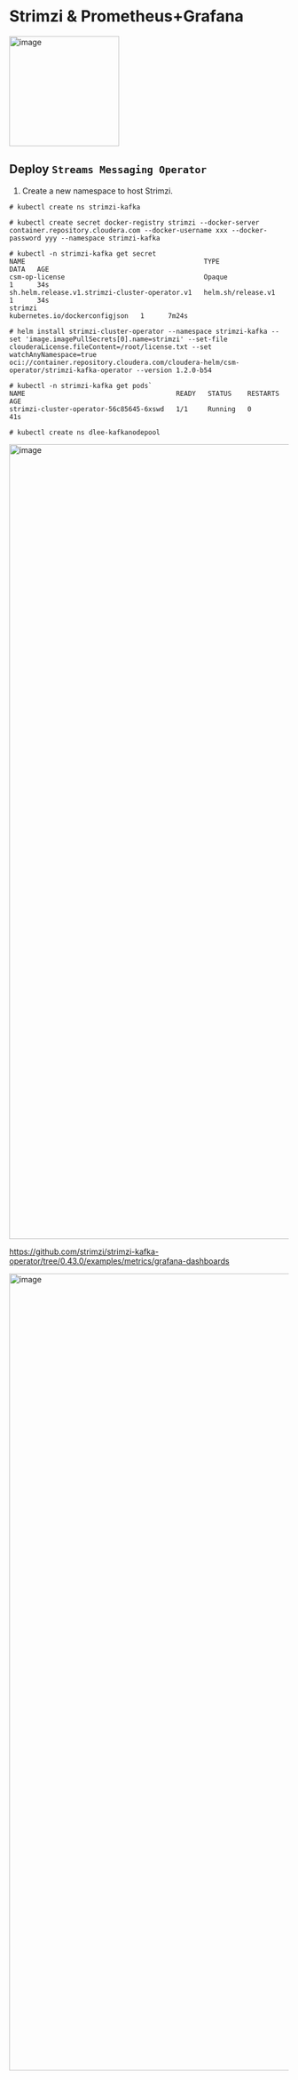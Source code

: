# Strimzi & Prometheus+Grafana

<img width="198" alt="image" src="https://github.com/user-attachments/assets/41901918-f3d5-472a-b38e-5be2173b7d3e" />

## Deploy `Streams Messaging Operator`

1. Create a new namespace to host Strimzi.
```
# kubectl create ns strimzi-kafka
```

```
# kubectl create secret docker-registry strimzi --docker-server container.repository.cloudera.com --docker-username xxx --docker-password yyy --namespace strimzi-kafka
```

```
# kubectl -n strimzi-kafka get secret
NAME                                             TYPE                             DATA   AGE
csm-op-license                                   Opaque                           1      34s
sh.helm.release.v1.strimzi-cluster-operator.v1   helm.sh/release.v1               1      34s
strimzi                                          kubernetes.io/dockerconfigjson   1      7m24s
```

```
# helm install strimzi-cluster-operator --namespace strimzi-kafka --set 'image.imagePullSecrets[0].name=strimzi' --set-file clouderaLicense.fileContent=/root/license.txt --set watchAnyNamespace=true oci://container.repository.cloudera.com/cloudera-helm/csm-operator/strimzi-kafka-operator --version 1.2.0-b54
```




```
# kubectl -n strimzi-kafka get pods`
NAME                                      READY   STATUS    RESTARTS   AGE
strimzi-cluster-operator-56c85645-6xswd   1/1     Running   0          41s
```

```
# kubectl create ns dlee-kafkanodepool
```

<img width="1432" alt="image" src="https://github.com/user-attachments/assets/74b5b5fd-dcf1-4658-bacc-6e3e5a0cf1a0" />

https://github.com/strimzi/strimzi-kafka-operator/tree/0.43.0/examples/metrics/grafana-dashboards

<img width="1436" alt="image" src="https://github.com/user-attachments/assets/1edf6f84-7b3d-4849-8825-78168e83b68d" />

